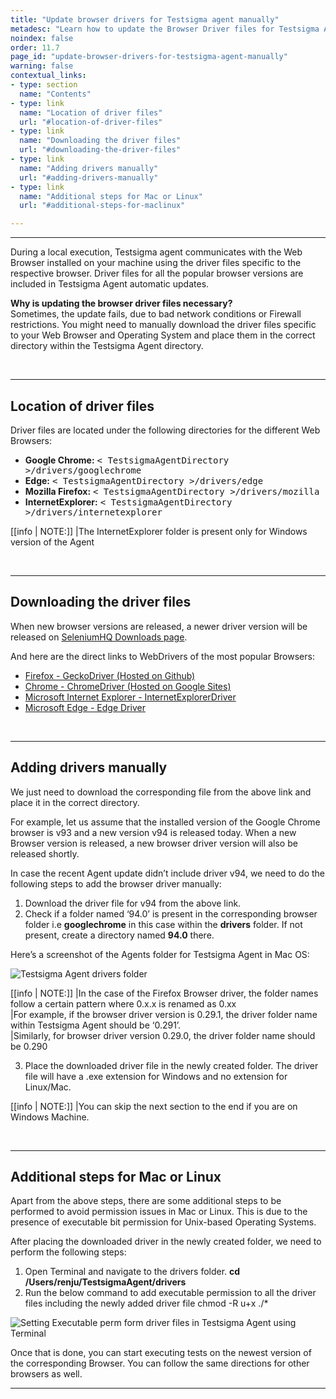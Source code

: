 ```yaml
---
title: "Update browser drivers for Testsigma agent manually"
metadesc: "Learn how to update the Browser Driver files for Testsigma Agent manually if update fails, due to bad network conditions or Firewall restrictions."
noindex: false
order: 11.7
page_id: "update-browser-drivers-for-testsigma-agent-manually"
warning: false
contextual_links:
- type: section
  name: "Contents"
- type: link
  name: "Location of driver files"
  url: "#location-of-driver-files"
- type: link
  name: "Downloading the driver files"
  url: "#downloading-the-driver-files"
- type: link
  name: "Adding drivers manually"
  url: "#adding-drivers-manually"
- type: link
  name: "Additional steps for Mac or Linux"
  url: "#additional-steps-for-maclinux"

---
```


---

During a local execution, Testsigma agent communicates with the Web Browser installed on your machine using the driver files specific to the respective browser. Driver files for all the popular browser versions are included in Testsigma Agent automatic updates.

**Why is updating the browser driver files necessary?**<br>
Sometimes, the update fails, due to bad network conditions or Firewall restrictions. You might need to manually download the driver files specific to your Web Browser and Operating System and place them in the correct directory within the Testsigma Agent directory.

<br>

---

## **Location of driver files**

Driver files are located under the following directories for the different Web Browsers:<br>
- **Google Chrome:** <kbd>< TestsigmaAgentDirectory >/drivers/googlechrome</kbd>
- **Edge:** <kbd>< TestsigmaAgentDirectory >/drivers/edge </kbd>
- **Mozilla Firefox:** <kbd> < TestsigmaAgentDirectory >/drivers/mozilla</kbd>
- **InternetExplorer:** <kbd> < TestsigmaAgentDirectory >/drivers/internetexplorer</kbd>

[[info | NOTE:]]
|The InternetExplorer folder is present only for Windows version of the Agent

<br>

---

## **Downloading the driver files**

When new browser versions are released, a newer driver version will be released on [SeleniumHQ Downloads page](http://www.seleniumhq.org/download/).

And here are the direct links to WebDrivers of the most popular Browsers:<br>
* [Firefox - GeckoDriver (Hosted on Github)](https://github.com/mozilla/geckodriver/releases)<br>
* [Chrome - ChromeDriver (Hosted on Google Sites)](https://sites.google.com/chromium.org/driver/)<br>
* [Microsoft Internet Explorer - InternetExplorerDriver](https://www.seleniumhq.org/download/)<br>
* [Microsoft Edge - Edge Driver](https://developer.microsoft.com/en-us/microsoft-edge/tools/webdriver/)<br>

<br>

---

## **Adding drivers manually**

We just need to download the corresponding file from the above link and place it in the correct directory.

For example, let us assume that the installed version of the Google Chrome browser is v93 and a new version v94 is released today. When a new Browser version is released, a new browser driver version will also be released shortly.

In case the recent Agent update didn’t include driver v94, we need to do the following steps to add the browser driver manually:

1. Download the driver file for v94 from the above link.
2. Check if a folder named ‘94.0’ is present in the corresponding browser folder i.e **googlechrome** in this case within the **drivers** folder. If not present, create a directory named **94.0** there.

Here’s a screenshot of the Agents folder for Testsigma Agent in Mac OS:

![Testsigma Agent drivers folder](https://docs.testsigma.com/images/update-drivers-manually/testsigma-agent-drivers-folder.png)

[[info | NOTE:]]
|In the case of the Firefox Browser driver, the folder names follow a certain pattern where 0.x.x is renamed as 0.xx<br>
|For example, if the browser driver version is 0.29.1, the driver folder name within Testsigma Agent should be ‘0.291’.<br>
|Similarly, for browser driver version 0.29.0, the driver folder name should be 0.290

3. Place the downloaded driver file in the newly created folder. The driver file will have a .exe extension for Windows and no extension for Linux/Mac.

[[info | NOTE:]]
|You can skip the next section to the end if you are on Windows Machine.

<br>

---

## **Additional steps for Mac or Linux**
Apart from the above steps, there are some additional steps to be performed to avoid permission issues in Mac or Linux. This is due to the presence of executable bit permission for Unix-based Operating Systems.




After placing the downloaded driver in the newly created folder, we need to perform the following steps:

1. Open Terminal and navigate to the drivers folder.
**cd /Users/renju/TestsigmaAgent/drivers**
2. Run the below command to add executable permission to all the driver files including the newly added driver file
chmod -R u+x ./*

![Setting Executable perm form driver files in Testsigma Agent using Terminal](https://docs.testsigma.com/images/update-drivers-manually/ts-agent-set-exec-permission-new-driver.png)

Once that is done, you can start executing tests on the newest version of the corresponding Browser. You can follow the same directions for other browsers as well.


---